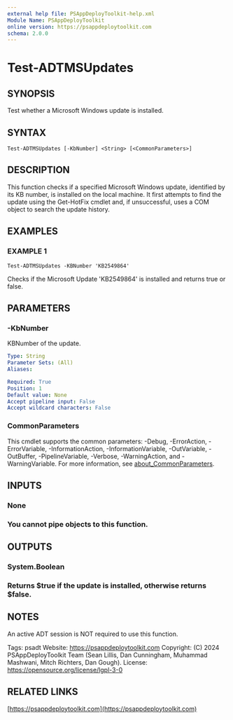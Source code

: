 ```yaml
---
external help file: PSAppDeployToolkit-help.xml
Module Name: PSAppDeployToolkit
online version: https://psappdeploytoolkit.com
schema: 2.0.0
---
```


# Test-ADTMSUpdates

## SYNOPSIS
Test whether a Microsoft Windows update is installed.

## SYNTAX

```
Test-ADTMSUpdates [-KbNumber] <String> [<CommonParameters>]
```

## DESCRIPTION
This function checks if a specified Microsoft Windows update, identified by its KB number, is installed on the local machine.
It first attempts to find the update using the Get-HotFix cmdlet and, if unsuccessful, uses a COM object to search the update history.

## EXAMPLES

### EXAMPLE 1
```
Test-ADTMSUpdates -KBNumber 'KB2549864'
```

Checks if the Microsoft Update 'KB2549864' is installed and returns true or false.

## PARAMETERS

### -KbNumber
KBNumber of the update.

```yaml
Type: String
Parameter Sets: (All)
Aliases:

Required: True
Position: 1
Default value: None
Accept pipeline input: False
Accept wildcard characters: False
```

### CommonParameters
This cmdlet supports the common parameters: -Debug, -ErrorAction, -ErrorVariable, -InformationAction, -InformationVariable, -OutVariable, -OutBuffer, -PipelineVariable, -Verbose, -WarningAction, and -WarningVariable. For more information, see [about_CommonParameters](http://go.microsoft.com/fwlink/?LinkID=113216).

## INPUTS

### None
### You cannot pipe objects to this function.
## OUTPUTS

### System.Boolean
### Returns $true if the update is installed, otherwise returns $false.
## NOTES
An active ADT session is NOT required to use this function.

Tags: psadt
Website: https://psappdeploytoolkit.com
Copyright: (C) 2024 PSAppDeployToolkit Team (Sean Lillis, Dan Cunningham, Muhammad Mashwani, Mitch Richters, Dan Gough).
License: https://opensource.org/license/lgpl-3-0

## RELATED LINKS

[https://psappdeploytoolkit.com](https://psappdeploytoolkit.com)
